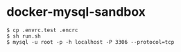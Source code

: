 # docker-mysql-sandbox

```
$ cp .envrc.test .encrc
$ sh run.sh
$ mysql -u root -p -h localhost -P 3306 --protocol=tcp
```
